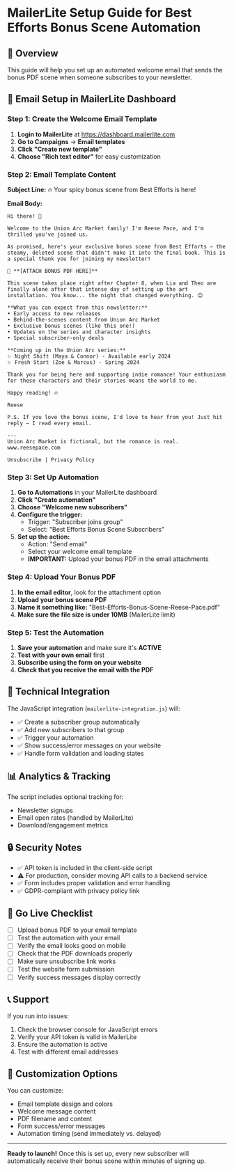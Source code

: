 # MailerLite Setup Guide for Best Efforts Bonus Scene Automation

## 🎯 Overview
This guide will help you set up an automated welcome email that sends the bonus PDF scene when someone subscribes to your newsletter.

## 📧 Email Setup in MailerLite Dashboard

### Step 1: Create the Welcome Email Template

1. **Login to MailerLite** at https://dashboard.mailerlite.com
2. **Go to Campaigns** → **Email templates**
3. **Click "Create new template"**
4. **Choose "Rich text editor"** for easy customization

### Step 2: Email Template Content

**Subject Line:** 🔥 Your spicy bonus scene from Best Efforts is here!

**Email Body:**
```
Hi there! 👋

Welcome to the Union Arc Market family! I'm Reese Pace, and I'm thrilled you've joined us.

As promised, here's your exclusive bonus scene from Best Efforts – the steamy, deleted scene that didn't make it into the final book. This is a special thank you for joining my newsletter!

📎 **[ATTACH BONUS PDF HERE]**

This scene takes place right after Chapter 8, when Lia and Theo are finally alone after that intense day of setting up the art installation. You know... the night that changed everything. 😉

**What you can expect from this newsletter:**
• Early access to new releases
• Behind-the-scenes content from Union Arc Market
• Exclusive bonus scenes (like this one!)
• Updates on the series and character insights
• Special subscriber-only deals

**Coming up in the Union Arc series:**
✨ Night Shift (Maya & Connor) - Available early 2024
✨ Fresh Start (Zoe & Marcus) - Spring 2024

Thank you for being here and supporting indie romance! Your enthusiasm for these characters and their stories means the world to me.

Happy reading! 🔥

Reese

P.S. If you love the bonus scene, I'd love to hear from you! Just hit reply – I read every email.

---
Union Arc Market is fictional, but the romance is real.
www.reesepace.com

Unsubscribe | Privacy Policy
```

### Step 3: Set Up Automation

1. **Go to Automations** in your MailerLite dashboard
2. **Click "Create automation"**
3. **Choose "Welcome new subscribers"**
4. **Configure the trigger:**
   - Trigger: "Subscriber joins group"
   - Select: "Best Efforts Bonus Scene Subscribers"
5. **Set up the action:**
   - Action: "Send email"
   - Select your welcome email template
   - **IMPORTANT:** Upload your bonus PDF in the email attachments

### Step 4: Upload Your Bonus PDF

1. **In the email editor**, look for the attachment option
2. **Upload your bonus scene PDF**
3. **Name it something like:** "Best-Efforts-Bonus-Scene-Reese-Pace.pdf"
4. **Make sure the file size is under 10MB** (MailerLite limit)

### Step 5: Test the Automation

1. **Save your automation** and make sure it's **ACTIVE**
2. **Test with your own email** first
3. **Subscribe using the form on your website**
4. **Check that you receive the email with the PDF**

## 🔧 Technical Integration

The JavaScript integration (`mailerlite-integration.js`) will:
- ✅ Create a subscriber group automatically
- ✅ Add new subscribers to that group
- ✅ Trigger your automation
- ✅ Show success/error messages on your website
- ✅ Handle form validation and loading states

## 📊 Analytics & Tracking

The script includes optional tracking for:
- Newsletter signups
- Email open rates (handled by MailerLite)
- Download/engagement metrics

## 🔒 Security Notes

- ✅ API token is included in the client-side script
- ⚠️ For production, consider moving API calls to a backend service
- ✅ Form includes proper validation and error handling
- ✅ GDPR-compliant with privacy policy link

## 🚀 Go Live Checklist

- [ ] Upload bonus PDF to your email template
- [ ] Test the automation with your email
- [ ] Verify the email looks good on mobile
- [ ] Check that the PDF downloads properly
- [ ] Make sure unsubscribe link works
- [ ] Test the website form submission
- [ ] Verify success messages display correctly

## 📞 Support

If you run into issues:
1. Check the browser console for JavaScript errors
2. Verify your API token is valid in MailerLite
3. Ensure the automation is active
4. Test with different email addresses

## 🎨 Customization Options

You can customize:
- Email template design and colors
- Welcome message content
- PDF filename and content
- Form success/error messages
- Automation timing (send immediately vs. delayed)

---

**Ready to launch!** Once this is set up, every new subscriber will automatically receive their bonus scene within minutes of signing up.
